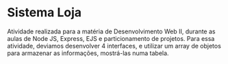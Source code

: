 <h1>Sistema Loja</h1>
Atividade realizada para a matéria de Desenvolvimento Web II, durante as aulas de Node JS, Express, EJS e particionamento de projetos. Para essa atividade, deviamos desenvolver 4 interfaces, e utilizar um array de objetos para armazenar as informações, mostrá-las numa tabela.



